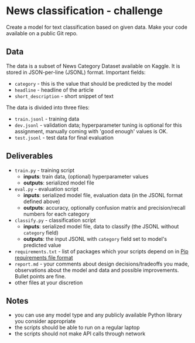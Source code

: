 # News classification - challenge

Create a model for text classification based on given data. Make your code available on a public Git repo.

## Data

The data is a subset of News Category Dataset available on Kaggle. It is stored in JSON-per-line (JSONL) format. Important fields:

- `category` - this is the value that should be predicted by the model
- `headline` - headline of the article
- `short_description` - short snippet of text

The data is divided into three files:

- `train.jsonl` - training data
- `dev.jsonl` - validation data; hyperparameter tuning is optional for this assignment, manually coming with 'good enough' values is OK.
- `test.jsonl` - test data for final evaluation

## Deliverables

- `train.py` - training script
  - **inputs**: train data, (optional) hyperparameter values
  - **outputs**: serialized model file
- `eval.py` - evaluation script
  - **inputs**: serialized model file, evaluation data (in the JSONL format defined above)
  - **outputs**: accuracy, optionally confusion matrix and precision/recall numbers for each category
- `classify.py` - classification script
  - **inputs**: serialized model file, data to classify (the JSONL without `category` field)
  - **outputs**: the input JSONL with `category` field set to model's predicted value
- `requirements.txt` - list of packages which your scripts depend on in [Pip requirements file format](https://pip.pypa.io/en/stable/reference/requirements-file-format/)
- `report.md` - your comments about design decisions/tradeoffs you made, observations about the model and data and possible improvements. Bullet points are fine.
- other files at your discretion

## Notes

- you can use any model type and any publicly available Python library you consider appropriate
- the scripts should be able to run on a regular laptop
- the scripts should not make API calls through network
